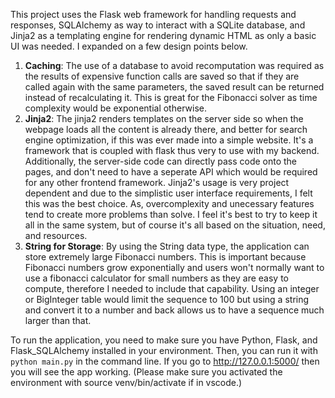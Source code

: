 This project uses the Flask web framework for handling requests and responses, SQLAlchemy as way to interact with a SQLite database, and Jinja2 as a templating engine for rendering dynamic HTML as only a basic UI was needed. I expanded on a few design points below.

1. **Caching**: The use of a database to avoid recomputation was required as the results of expensive function calls are saved so that if they are called again with the same parameters, the saved result can be returned instead of recalculating it. This is great for the Fibonacci solver as time complexity would be exponential otherwise.
2. **Jinja2**: The jinja2 renders templates on the server side so when the webpage loads all the content is already there, and better for search engine optimization, if this was ever made into a simple website. It's a framework that is coupled with flask thus very to use with my backend. Additionally, the server-side code can directly pass code onto the pages, and don't need to have a seperate API which would be required for any other frontend framework. Jinja2's usage is very project dependent and due to the simplistic user interface requirements, I felt this was the best choice. As, overcomplexity and unecessary features tend to create more problems than solve. I feel it's best to try to keep it all in the same system, but of course it's all based on the situation, need, and resources.
3. **String for Storage**: By using the String data type, the application can store extremely large Fibonacci numbers. This is important because Fibonacci numbers grow exponentially and users won't normally want to use a fibonacci calculator for small numbers as they are easy to compute, therefore I needed to include that capability. Using an integer or BigInteger table would limit the sequence to 100 but using a string and convert it to a number and back allows us to have a sequence much larger than that. 

To run the application, you need to make sure you have Python, Flask, and Flask_SQLAlchemy installed in your environment. Then, you can run it with `python main.py` in the command line. If you go to http://127.0.0.1:5000/ then you will see the app working. (Please make sure you activated the environment with source venv/bin/activate if in vscode.)


